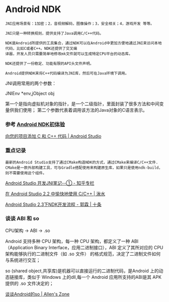 # Android NDK

	JNI应用场景有：1加密；2，音视频解码，图像操作；3，安全相关；4，游戏开发 等等。

	JNI只是一种转换规则，提供支持了Java调用C/C++代码。

	NDK是Android所提供的工具集合，通过NDK可以在Android中更加方便地通过JNI来访问本地代码，比如C或者C++。NDK还提供了交叉编
	译器，开发人员只需要简单地修改mk文件就可以生成特定CPU平台的动态库。

	NDK还提供了一份稳定、功能有限的API头文件声明。

	Android提供NDK来将C++代码编译为JNI库，然后可在Java环境下调用。

JNI调用常用的两个参数：

JNIEnv *env,jObject obj

第一个是指向虚拟机对象的指针，是一个二级指针，里面封装了很多方法和中间变量供我们使用；
第二个参数代表着调用该方法的Java对象的C语言表示。

### 参考 [Android NDK初体验](http://www.jianshu.com/p/ceb36559b6b3)

[向您的项目添加 C 和 C\+\+ 代码 \| Android Studio](https://developer.android.com/studio/projects/add-native-code.html#existing-project)

### 重点记录
	最新的Android Studio支持了通过CMake构造NDK的方式，通过CMake来编译C/C++文件.
	CMake是一款外部构建工具，可与Gradle搭配使用来构建原生库，如果只是使用ndk-build，则不需要使用这个组件。

[Android Studio 开发JNI笔记\-\-① \- 知乎专栏](https://zhuanlan.zhihu.com/p/25056906)

[在 Android Studio 2\.2 中愉快地使用 C/C\+\+ \| 湫水](http://wl9739.github.io/2016/09/21/%E5%9C%A8-Android-Studio-2-2-%E4%B8%AD%E6%84%89%E5%BF%AB%E5%9C%B0%E4%BD%BF%E7%94%A8-C-C-md/)

[Android Studio 2\.3下NDK开发流程 \- 郭霖 \| 十条](http://www.10tiao.com/html/227/201704/2650239332/1.html)


### 谈谈 ABI 和 so

CPU架构 -> ABI -> .so

Android 支持多种 CPU 架构，每一种 CPU 架构，都定义了一种 ABI （Application Binary Interface，应用二进制接口），ABI 定义了其所对应的 CPU 架构能够执行的二进制文件（如 .so 文件） 的格式规范，决定了二进制文件如何与系统进行交互；

so (shared object,共享库)是机器可以直接运行的二进制代码，是Android 上的动态链接库，类似于 Windows 上的dll,每一个 Android 应用所支持的ABI是其 APK 提供的 .so 文件决定的；

[谈谈Android的so \| Allen's Zone](http://allenfeng.com/2016/11/06/what-you-should-know-about-android-abi-and-so/)

